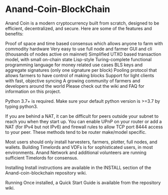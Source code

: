 # Anand-Coin-BlockChain
Anand Coin is a modern cryptocurrency built from scratch, designed to be efficient, decentralized, and secure. Here are some of the features and benefits:

Proof of space and time based consensus which allows anyone to farm with commodity hardware
Very easy to use full node and farmer GUI and cli (thousands of nodes active on mainnet)
Simplified UTXO based transaction model, with small on-chain state
Lisp-style Turing-complete functional programming language for money related use cases
BLS keys and aggregate signatures (only one signature per block)
Pooling protocol that allows farmers to have control of making blocks
Support for light clients with fast, objective syncing
A growing community of farmers and developers around the world
Please check out the wiki and FAQ for information on this project.

Python 3.7+ is required. Make sure your default python version is >=3.7 by typing python3.

If you are behind a NAT, it can be difficult for peers outside your subnet to reach you when they start up. You can enable UPnP on your router or add a NAT (for IPv4 but not IPv6) and firewall rules to allow TCP port 8444 access to your peer. These methods tend to be router make/model specific.

Most users should only install harvesters, farmers, plotter, full nodes, and wallets. Building Timelords and VDFs is for sophisticated users, in most environments. Anand Network and additional volunteers are running sufficient Timelords for consensus.

Installing
Install instructions are available in the INSTALL section of the Anand-coin-blockchain repository wiki.

Running
Once installed, a Quick Start Guide is available from the repository wiki.

